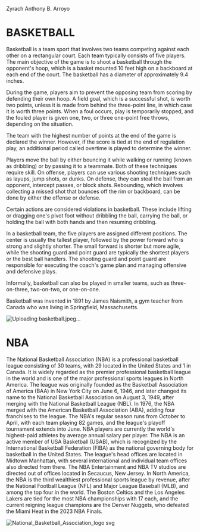 Zyrach Anthony B. Arroyo
# BASKETBALL
Basketball is a team sport that involves two teams competing against each other on a rectangular court. Each team typically consists of five players. The main objective of the game is to shoot a basketball through the opponent's hoop, which is a basket mounted 10 feet high on a backboard at each end of the court. The basketball has a diameter of approximately 9.4 inches.

During the game, players aim to prevent the opposing team from scoring by defending their own hoop. A field goal, which is a successful shot, is worth two points, unless it is made from behind the three-point line, in which case it is worth three points. When a foul occurs, play is temporarily stopped, and the fouled player is given one, two, or three one-point free throws, depending on the situation.

The team with the highest number of points at the end of the game is declared the winner. However, if the score is tied at the end of regulation play, an additional period called overtime is played to determine the winner.

Players move the ball by either bouncing it while walking or running (known as dribbling) or by passing it to a teammate. Both of these techniques require skill. On offense, players can use various shooting techniques such as layups, jump shots, or dunks. On defense, they can steal the ball from an opponent, intercept passes, or block shots. Rebounding, which involves collecting a missed shot that bounces off the rim or backboard, can be done by either the offense or defense.

Certain actions are considered violations in basketball. These include lifting or dragging one's pivot foot without dribbling the ball, carrying the ball, or holding the ball with both hands and then resuming dribbling.

In a basketball team, the five players are assigned different positions. The center is usually the tallest player, followed by the power forward who is strong and slightly shorter. The small forward is shorter but more agile, while the shooting guard and point guard are typically the shortest players or the best ball handlers. The shooting guard and point guard are responsible for executing the coach's game plan and managing offensive and defensive plays.

Informally, basketball can also be played in smaller teams, such as three-on-three, two-on-two, or one-on-one.

Basketball was invented in 1891 by James Naismith, a gym teacher from Canada who was living in Springfield, Massachusetts.

![Uploading basketball.jpeg…]()

#  NBA
The National Basketball Association (NBA) is a professional basketball league consisting of 30 teams, with 29 located in the United States and 1 in Canada. It is widely regarded as the premier professional basketball league in the world and is one of the major professional sports leagues in North America. The league was originally founded as the Basketball Association of America (BAA) in New York City on June 6, 1946, and later changed its name to the National Basketball Association on August 3, 1949, after merging with the National Basketball League (NBL). In 1976, the NBA merged with the American Basketball Association (ABA), adding four franchises to the league. The NBA's regular season runs from October to April, with each team playing 82 games, and the league's playoff tournament extends into June. NBA players are currently the world's highest-paid athletes by average annual salary per player. The NBA is an active member of USA Basketball (USAB), which is recognized by the International Basketball Federation (FIBA) as the national governing body for basketball in the United States. The league's head offices are located in Midtown Manhattan, with several international and individual team offices also directed from there. The NBA Entertainment and NBA TV studios are directed out of offices located in Secaucus, New Jersey. In North America, the NBA is the third wealthiest professional sports league by revenue, after the National Football League (NFL) and Major League Baseball (MLB), and among the top four in the world. The Boston Celtics and the Los Angeles Lakers are tied for the most NBA championships with 17 each, and the current reigning league champions are the Denver Nuggets, who defeated the Miami Heat in the 2023 NBA Finals.

![National_Basketball_Association_logo svg](https://github.com/HcaryZ/HcaryZ.github.io/assets/152829867/800abf88-cff8-4c3a-b97a-ceb611e3793a)
